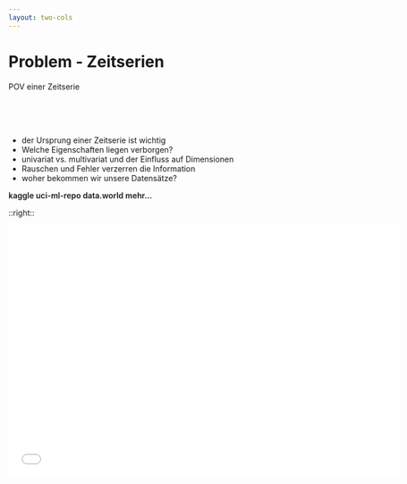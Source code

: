 ```yaml
---
layout: two-cols
---
```


# Problem - Zeitserien

POV einer Zeitserie

<br>
<br>
<br>

- der Ursprung einer Zeitserie ist wichtig
- Welche Eigenschaften liegen verborgen?
- univariat vs. multivariat und der Einfluss auf Dimensionen
- Rauschen und Fehler verzerren die Information
- woher bekommen wir unsere Datensätze?

<div class="mt-10 ml-10 links">
<a href="https://www.kaggle.com/">kaggle</a>
<a class="ml-2" href="https://archive.ics.uci.edu/ml/datasets.php">uci-ml-repo</a>
<a class="ml-2" href="https://data.world/datasets/time-series">data.world</a>
<a class="ml-2" href="https://en.wikipedia.org/wiki/List_of_datasets_for_machine-learning_research#Anomaly_data">mehr...</a>
</div>

::right::

<div class="mt-50 ml-50">
    <MyModal titleModalHook="hier liegt ein verborgener Fluch">
        <iframe allowfullscreen width="700" height="450" frameborder="0" scrolling="no" src="//plotly.com/~jorekai/7.embed?modebar=true&link=false"></iframe>
    </MyModal>
</div>

<Bar title="Machine Learning for Safer Smart Environments"/>

<style>
.links{
    font-weight: 600
}
a{
    text-decoration: none
}
</style>
